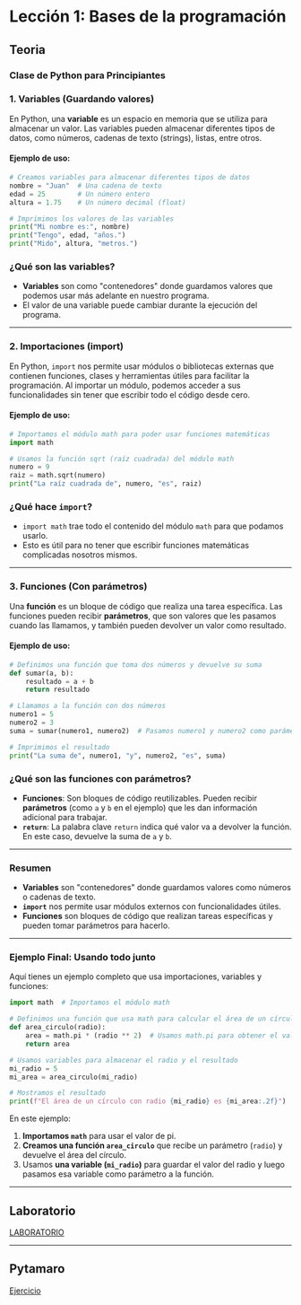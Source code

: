 # Lección 1: Bases de la programación

## Teoria

### **Clase de Python para Principiantes**

### **1. Variables (Guardando valores)**

En Python, una **variable** es un espacio en memoria que se utiliza para almacenar un valor.
Las variables pueden almacenar diferentes tipos de datos, como números, cadenas de texto (strings), listas, entre otros.

#### Ejemplo de uso:

```python
# Creamos variables para almacenar diferentes tipos de datos
nombre = "Juan"  # Una cadena de texto
edad = 25        # Un número entero
altura = 1.75    # Un número decimal (float)

# Imprimimos los valores de las variables
print("Mi nombre es:", nombre)
print("Tengo", edad, "años.")
print("Mido", altura, "metros.")
```

### ¿Qué son las variables?

- **Variables** son como "contenedores" donde guardamos valores que podemos usar más adelante en nuestro programa.
- El valor de una variable puede cambiar durante la ejecución del programa.

---

### **2. Importaciones (import)**

En Python, `import` nos permite usar módulos o bibliotecas externas que contienen funciones, clases y herramientas útiles para facilitar la programación. Al importar un módulo, podemos acceder a sus funcionalidades sin tener que escribir todo el código desde cero.

#### Ejemplo de uso:

```python
# Importamos el módulo math para poder usar funciones matemáticas
import math

# Usamos la función sqrt (raíz cuadrada) del módulo math
numero = 9
raiz = math.sqrt(numero)
print("La raíz cuadrada de", numero, "es", raiz)
```

### ¿Qué hace `import`?

- `import math` trae todo el contenido del módulo `math` para que podamos usarlo.
- Esto es útil para no tener que escribir funciones matemáticas complicadas nosotros mismos.

---

### **3. Funciones (Con parámetros)**

Una **función** es un bloque de código que realiza una tarea específica. Las funciones pueden recibir **parámetros**, que son valores que les pasamos cuando las llamamos, y también pueden devolver un valor como resultado.

#### Ejemplo de uso:

```python
# Definimos una función que toma dos números y devuelve su suma
def sumar(a, b):
    resultado = a + b
    return resultado

# Llamamos a la función con dos números
numero1 = 5
numero2 = 3
suma = sumar(numero1, numero2)  # Pasamos numero1 y numero2 como parámetros

# Imprimimos el resultado
print("La suma de", numero1, "y", numero2, "es", suma)
```

### ¿Qué son las funciones con parámetros?

- **Funciones**: Son bloques de código reutilizables. Pueden recibir **parámetros** (como `a` y `b` en el ejemplo) que les dan información adicional para trabajar.
- **`return`**: La palabra clave `return` indica qué valor va a devolver la función. En este caso, devuelve la suma de `a` y `b`.

---

### **Resumen**

- **Variables** son "contenedores" donde guardamos valores como números o cadenas de texto.
- **`import`** nos permite usar módulos externos con funcionalidades útiles.
- **Funciones** son bloques de código que realizan tareas específicas y pueden tomar parámetros para hacerlo.

---

### **Ejemplo Final: Usando todo junto**

Aquí tienes un ejemplo completo que usa importaciones, variables y funciones:

```python
import math  # Importamos el módulo math

# Definimos una función que usa math para calcular el área de un círculo
def area_circulo(radio):
    area = math.pi * (radio ** 2)  # Usamos math.pi para obtener el valor de pi
    return area

# Usamos variables para almacenar el radio y el resultado
mi_radio = 5
mi_area = area_circulo(mi_radio)

# Mostramos el resultado
print(f"El área de un círculo con radio {mi_radio} es {mi_area:.2f}")
```

En este ejemplo:

1. **Importamos `math`** para usar el valor de pi.
2. **Creamos una función `area_circulo`** que recibe un parámetro (`radio`) y devuelve el área del círculo.
3. Usamos **una variable (`mi_radio`)** para guardar el valor del radio y luego pasamos esa variable como parámetro a la función.

---

## Laboratorio

[LABORATORIO](https://colab.research.google.com/github/libialany/qhawanacode/blob/main/docs/course1/lesson1.ipynb)


---

## Pytamaro

[Ejercicio](https://pytamaro.si.usi.ch/activities/luce-hoc/plain-wall/en/v1?curriculum=luce-hoc%2Fcastle)
